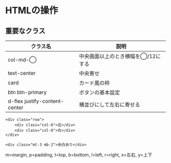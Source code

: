 # HTMLの操作
## 重要なクラス

| クラス名 | 説明 |
| --- | --- |
|col-md-◯ | 中央画面以上のとき横幅を◯/12にする|
|text-center | 中央寄せ |
card | カード風の枠|
btn btn-primary | ボタンの基本設定|
|d-flex justify-content-center | 横並びにして左右に寄せる|

```
<div class="row">
    <div class="col-6">左</div>
    <div class="col-6">右</div>
</div>
```

```
<div class="mt-3 mb-2">余白あり</div>
```
m=margin, p=padding, t=top, b=bottom, l=left, r=right, x=左右, y=上下


